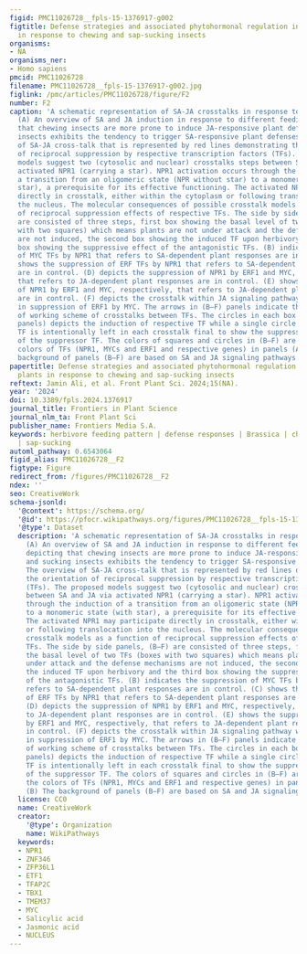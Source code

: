 ```yaml
---
figid: PMC11026728__fpls-15-1376917-g002
figtitle: Defense strategies and associated phytohormonal regulation in Brassica plants
  in response to chewing and sap-sucking insects
organisms:
- NA
organisms_ner:
- Homo sapiens
pmcid: PMC11026728
filename: PMC11026728__fpls-15-1376917-g002.jpg
figlink: /pmc/articles/PMC11026728/figure/F2
number: F2
caption: 'A schematic representation of SA-JA crosstalks in response to herbivory:
  (A) An overview of SA and JA induction in response to different feeding guilds depicting
  that chewing insects are more prone to induce JA-responsive plant defenses and sucking
  insects exhibits the tendency to trigger SA-responsive plant defenses. The overview
  of SA-JA cross-talk that is represented by red lines demonstrating the orientation
  of reciprocal suppression by respective transcription factors (TFs). The proposed
  models suggest two (cytosolic and nuclear) crosstalks steps between SA and JA via
  activated NPR1 (carrying a star). NPR1 activation occurs through the induction of
  a transition from an oligomeric state (NPR without star) to a monomeric state (with
  star), a prerequisite for its effective functioning. The activated NPR1 may participate
  directly in crosstalk, either within the cytoplasm or following translocation into
  the nucleus. The molecular consequences of possible crosstalk models as a function
  of reciprocal suppression effects of respective TFs. The side by side panels, (B–F)
  are consisted of three steps, first box showing the basal level of two TFs (boxes
  with two squares) which means plants are not under attack and the defense mechanisms
  are not induced, the second box showing the induced TF upon herbivory and the third
  box showing the suppressive effect of the antagonistic TFs. (B) indicates the suppression
  of MYC TFs by NPR1 that refers to SA-dependent plant responses are in control. (C)
  shows the suppression of ERF TFs by NPR1 that refers to SA-dependent plant responses
  are in control. (D) depicts the suppression of NPR1 by ERF1 and MYC, respectively,
  that refers to JA-dependent plant responses are in control. (E) shows the suppression
  of NPR1 by ERF1 and MYC, respectively, that refers to JA-dependent plant responses
  are in control. (F) depicts the crosstalk within JA signaling pathway which results
  in suppression of ERF1 by MYC. The arrows in (B–F) panels indicate the direction
  of working scheme of crosstalks between TFs. The circles in each box (under (B–F)
  panels) depicts the induction of respective TF while a single circle of suppressed
  TF is intentionally left in each crosstalk final to show the suppressive effect
  of the suppressor TF. The colors of squares and circles in (B–F) are based on the
  colors of TFs (NPR1, MYCs and ERF1 and respective genes) in panels (A) and (B) The
  background of panels (B–F) are based on SA and JA signaling pathways'
papertitle: Defense strategies and associated phytohormonal regulation in Brassica
  plants in response to chewing and sap-sucking insects
reftext: Jamin Ali, et al. Front Plant Sci. 2024;15(NA).
year: '2024'
doi: 10.3389/fpls.2024.1376917
journal_title: Frontiers in Plant Science
journal_nlm_ta: Front Plant Sci
publisher_name: Frontiers Media S.A.
keywords: herbivore feeding pattern | defense responses | Brassica | chewing herbivores
  | sap-sucking
automl_pathway: 0.6543064
figid_alias: PMC11026728__F2
figtype: Figure
redirect_from: /figures/PMC11026728__F2
ndex: ''
seo: CreativeWork
schema-jsonld:
  '@context': https://schema.org/
  '@id': https://pfocr.wikipathways.org/figures/PMC11026728__fpls-15-1376917-g002.html
  '@type': Dataset
  description: 'A schematic representation of SA-JA crosstalks in response to herbivory:
    (A) An overview of SA and JA induction in response to different feeding guilds
    depicting that chewing insects are more prone to induce JA-responsive plant defenses
    and sucking insects exhibits the tendency to trigger SA-responsive plant defenses.
    The overview of SA-JA cross-talk that is represented by red lines demonstrating
    the orientation of reciprocal suppression by respective transcription factors
    (TFs). The proposed models suggest two (cytosolic and nuclear) crosstalks steps
    between SA and JA via activated NPR1 (carrying a star). NPR1 activation occurs
    through the induction of a transition from an oligomeric state (NPR without star)
    to a monomeric state (with star), a prerequisite for its effective functioning.
    The activated NPR1 may participate directly in crosstalk, either within the cytoplasm
    or following translocation into the nucleus. The molecular consequences of possible
    crosstalk models as a function of reciprocal suppression effects of respective
    TFs. The side by side panels, (B–F) are consisted of three steps, first box showing
    the basal level of two TFs (boxes with two squares) which means plants are not
    under attack and the defense mechanisms are not induced, the second box showing
    the induced TF upon herbivory and the third box showing the suppressive effect
    of the antagonistic TFs. (B) indicates the suppression of MYC TFs by NPR1 that
    refers to SA-dependent plant responses are in control. (C) shows the suppression
    of ERF TFs by NPR1 that refers to SA-dependent plant responses are in control.
    (D) depicts the suppression of NPR1 by ERF1 and MYC, respectively, that refers
    to JA-dependent plant responses are in control. (E) shows the suppression of NPR1
    by ERF1 and MYC, respectively, that refers to JA-dependent plant responses are
    in control. (F) depicts the crosstalk within JA signaling pathway which results
    in suppression of ERF1 by MYC. The arrows in (B–F) panels indicate the direction
    of working scheme of crosstalks between TFs. The circles in each box (under (B–F)
    panels) depicts the induction of respective TF while a single circle of suppressed
    TF is intentionally left in each crosstalk final to show the suppressive effect
    of the suppressor TF. The colors of squares and circles in (B–F) are based on
    the colors of TFs (NPR1, MYCs and ERF1 and respective genes) in panels (A) and
    (B) The background of panels (B–F) are based on SA and JA signaling pathways'
  license: CC0
  name: CreativeWork
  creator:
    '@type': Organization
    name: WikiPathways
  keywords:
  - NPR1
  - ZNF346
  - ZFP36L1
  - ETF1
  - TFAP2C
  - TBX1
  - TMEM37
  - MYC
  - Salicylic acid
  - Jasmonic acid
  - NUCLEUS
---
```

